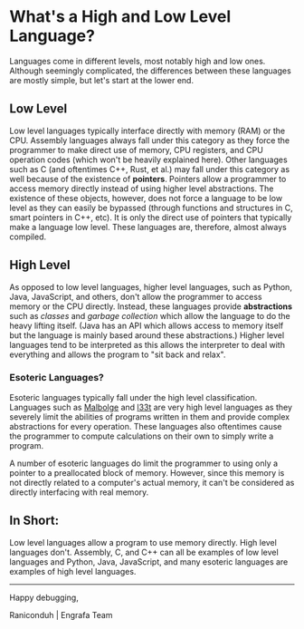 # What's a High and Low Level Language?

Languages come in different levels, most notably high and low ones. Although seemingly complicated, the differences between these languages are mostly simple, but let's start at the lower end.

## Low Level

Low level languages typically interface directly with memory (RAM) or the CPU. Assembly languages always fall under this category as they force the programmer to make direct use of memory, CPU registers, and CPU operation codes (which won't be heavily explained here). Other languages such as C (and oftentimes C++, Rust, et al.) may fall under this category as well because of the existence of **pointers**. Pointers allow a programmer to access memory directly instead of using higher level abstractions. The existence of these objects, however, does not force a language to be low level as they can easily be bypassed (through functions and structures in C, smart pointers in C++, etc). It is only the direct use of pointers that typically make a language low level. These languages are, therefore, almost always compiled.

## High Level

As opposed to low level languages, higher level languages, such as Python, Java, JavaScript, and others, don't allow the programmer to access memory or the CPU directly. Instead, these languages provide **abstractions** such as *classes* and *garbage collection* which allow the language to do the heavy lifting itself. (Java has an API which allows access to memory itself but the language is mainly based around these abstractions.) Higher level languages tend to be interpreted as this allows the interpreter to deal with everything and allows the program to "sit back and relax".

### Esoteric Languages?

Esoteric languages typically fall under the high level classification. Languages such as [Malbolge](https://esolangs.org/wiki/Malbolge) and [l33t](https://esolangs.org/wiki/l33t) are very high level languages as they severely limit the abilities of programs written in them and provide complex abstractions for every operation. These languages also oftentimes cause the programmer to compute calculations on their own to simply write a program.

A number of esoteric languages do limit the programmer to using only a pointer to a preallocated block of memory. However, since this memory is not directly related to a computer's actual memory, it can't be considered as directly interfacing with real memory.

## In Short:

Low level languages allow a program to use memory directly. High level languages don't. Assembly, C, and C++ can all be examples of low level languages and Python, Java, JavaScript, and many esoteric languages are examples of high level languages.

---

Happy debugging,

Raniconduh | Engrafa Team
